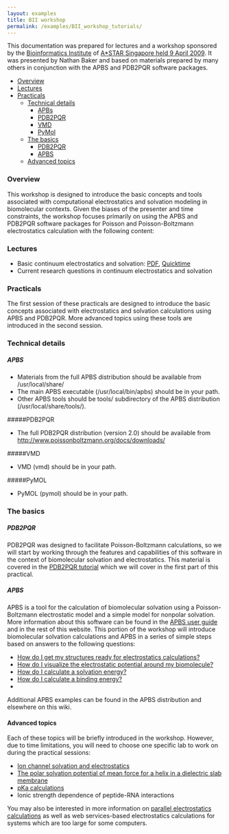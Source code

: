 ```yaml
---
layout: examples
title: BII workshop
permalink: /examples/BII_workshop_tutorials/
---
```


This documentation was prepared for lectures and a workshop sponsored by the [Bioinformatics Institute](http://www.bii.a-star.edu.sg/) of [A*STAR Singapore held 9 April 2009](http://www.a-star.edu.sg/). It was presented by Nathan Baker and based on materials prepared by many others in conjunction with the APBS and PDB2PQR software packages.

* <a href="#overview">Overview</a>
* <a href="#lectures">Lectures</a>
* <a href="#practicals">Practicals</a>
	* <a href="#TECHdetails">Technical details</a>
		* <a href="#apbs">APBs</a>
		* <a href="#pdb2pqr">PDB2PQR</a>
		* <a href="#vmd">VMD</a>
		* <a href="#pymol">PyMol</a>
	* <a href="#basics">The basics</a>
		* <a href="#basicpdb">PDB2PQR</a>
		* <a href="#basicapbs">APBS</a>
	* <a href="#topics">Advanced topics</a>

<a id="overview"></a>

<h3>Overview</h3>

This workshop is designed to introduce the basic concepts and tools associated with computational electrostatics and solvation modeling in biomolecular contexts. Given the biases of the presenter and time constraints, the workshop focuses primarily on using the APBS and PDB2PQR software packages for Poisson and Poisson-Boltzmann electrostatics calculation with the following content:

<a id="lectures"></a>
<h3>Lectures</h3>

* Basic continuum electrostatics and solvation:  <a href="{{site.baseurl}}/docs/2009-03_BII_basic.pdf/">PDF</a>, 
<a href="{{site.baseurl}}/docs/2009-03_BII_basic.mov/">Quicktime</a>
* Current research questions in continuum electrostatics and solvation

<a id="practicals"></a>
<h3>Practicals</h3>

The first session of these practicals are designed to introduce the basic concepts associated with electrostatics and solvation calculations using APBS and PDB2PQR. More advanced topics using these tools are introduced in the second session.

<a id="TECHdetails"></a>
<h3>Technical details</h3>

<a id="apbs"></a>

##### APBS
* Materials from the full APBS distribution should be available from /usr/local/share/
* The main APBS executable (/usr/local/bin/apbs) should be in your path.
* Other APBS tools should be tools/ subdirectory of the APBS distribution (/usr/local/share/tools/).

#####PDB2PQR
* The full PDB2PQR distribution (version 2.0) should be available from  http://www.poissonboltzmann.org/docs/downloads/

#####VMD
* VMD (vmd) should be in your path.

#####PyMOL
* PyMOL (pymol) should be in your path.

<h3>The basics</h3>

<a id="basicPDB"></a>

##### PDB2PQR

PDB2PQR was designed to facilitate Poisson-Boltzmann calculations, so we will start by working through the features and capabilities of this software in the context of biomolecular solvation and electrostatics. This material is covered in the <a href="{{site.baseurl}}/examples/home/">PDB2PQR tutorial</a> which we will cover in the first part of this practical.

<a id="basicAPBS"></a>

##### APBS

APBS is a tool for the calculation of biomolecular solvation using a Poisson-Boltzmann electrostatic model and a simple model for nonpolar solvation. More information about this software can be found in the <a href="{{site.baseurl}}/docs/apbs-overview/">APBS user guide</a> and in the rest of this website.
This portion of the workshop will introduce biomolecular solvation calculations and APBS in a series of simple steps based on answers to the following questions:

* <a href="{{site.baseurl}}/docs/structures-ready/" >How do I get my structures ready for electrostatics calculations?</a>
* <a href="{{site.baseurl}}/docs/apbs-others/" >How do I visualize the electrostatic potential around my biomolecule?</a>
* <a href="{{site.baseurl}}/examples/Solvation_energies/" >How do I calculate a solvation energy?</a>
* <a href="{{site.baseurl}}/examples/binding_energies/" >How do I calculate a binding energy?</a>
*  
Additional APBS examples can be found in the APBS distribution and elsewhere on this wiki.

<a id="topics"></a>

#### Advanced topics

Each of these topics will be briefly introduced in the workshop. However, due to time limitations, you will need to choose one specific lab to work on during the practical sessions:

* <a href="http://en.wikiversity.org/wiki/Poisson%E2%80%93Boltzmann_profile_for_an_ion_channel" >Ion channel solvation and electrostatics</a>
* <a href="{{site.baseurl}}/examples/Potentials_of_mean_force/" >The polar solvation potential of mean force for a helix in a dielectric slab membrane</a>
* <a href="{{site.baseurl}}/examples/pKa_Calculations/" >pKa calculations</a>
* Ionic strength dependence of peptide-RNA interactions


You may also be interested in more information on <a href="{{site.baseurl}}/examples/Parallel_execution_for_large_problems/" >parallel electrostatics calculations</a> as well as web services-based electrostatics calculations for systems which are too large for some computers.